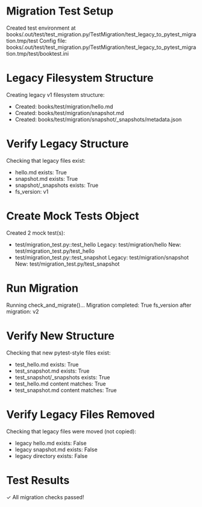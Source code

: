 # Migration Test Setup

Created test environment at books/.out/test/test_migration.py/TestMigration/test_legacy_to_pytest_migration.tmp/test
Config file: books/.out/test/test_migration.py/TestMigration/test_legacy_to_pytest_migration.tmp/test/booktest.ini

# Legacy Filesystem Structure

Creating legacy v1 filesystem structure:
 - Created: books/test/migration/hello.md
 - Created: books/test/migration/snapshot.md
 - Created: books/test/migration/snapshot/_snapshots/metadata.json

# Verify Legacy Structure

Checking that legacy files exist:
 - hello.md exists: True
 - snapshot.md exists: True
 - snapshot/_snapshots exists: True
 - fs_version: v1

# Create Mock Tests Object

Created 2 mock test(s):
 - test/migration_test.py::test_hello
   Legacy: test/migration/hello
   New: test/migration_test.py/test_hello
 - test/migration_test.py::test_snapshot
   Legacy: test/migration/snapshot
   New: test/migration_test.py/test_snapshot

# Run Migration

Running check_and_migrate()...
Migration completed: True
fs_version after migration: v2

# Verify New Structure

Checking that new pytest-style files exist:
 - test_hello.md exists: True
 - test_snapshot.md exists: True
 - test_snapshot/_snapshots exists: True
 - test_hello.md content matches: True
 - test_snapshot.md content matches: True

# Verify Legacy Files Removed

Checking that legacy files were moved (not copied):
 - legacy hello.md exists: False
 - legacy snapshot.md exists: False
 - legacy directory exists: False

# Test Results

✓ All migration checks passed!
